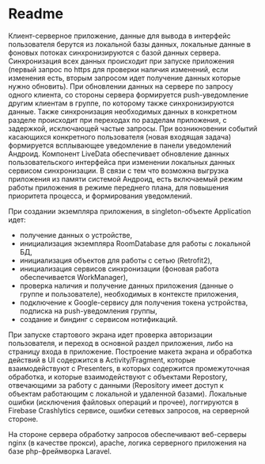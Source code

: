 # Readme

Клиент-серверное приложение, данные для вывода в интерфейс пользователя берутся из локальной базы данных, 
локальные данные в фоновых потоках синхронизируются с базой данных сервера. Синхронизация всех данных происходит при запуске приложения 
(первый запрос по https для проверки наличия изменений, если изменения есть, вторым запросом идет получение данных которые нужно обновить).
При обновлении данных на сервере по запросу одного клиента, со стороны сервера формируется push-уведомление другим клиентам в группе, 
по которому также синхронизируются данные. 
Также синхронизация необходимых данных в конкретном разделе происходит при переходах по разделам приложения, с задержкой, исключающей частые запросы. 
При возникновении событий касающихся конкретного пользователя (новая входящая задача) формируется всплывающее уведомление в панели уведомлений Андроид.
Компонент LiveData обеспечивает обновление данных пользовательского интерфейса при изменении локальных данных сервисом синхронизации. 
В связи с тем что возможна выгрузка приложения из памяти системой Андроид, есть включаемый режим работы приложения в режиме переднего плана, для повышения приоритета 
процесса, и формирования уведомлений. 

  При создании экземпляра приложения, в singleton-объекте Application идет:
- получение данных о устройстве, 
- инициализация экземпляра RoomDatabase для работы с локальной БД,
- инициализация объектов для работы с сетью (Retrofit2), 
- инициализация сервисов синхронизации (фоновая работа обеспечивается WorkManager), 
- проверка наличия и получение данных приложения (данные о группе и пользователе), необходимых в контексте приложения, 
- подключение к Google-сервису для получения токена устройства, подписка на push-уведомления группы,
- создание и биндинг с сервисом нотификаций.

При запуске стартового экрана идет проверка авторизации пользователя, и переход в основной раздел приложения, либо на страницу входа в приложение.
Построение макета экрана и обработка действий в UI содержится в Activity/Fragment, которые взаимодействуют с Presenters, в которых содержится промежуточная обработка,
и которые взаимодействуют с объектами Repostory, отвечающими за работу с данными (Repository имеет доступ к объектам работающим с локальной и удаленной базами). 
Локальные ошибки (исключения файловых операций и прочее), логгируются в Firebase Crashlytics сервисе, ошибки сетевых запросов, на серверной стороне.

На стороне сервера обработку запросов обеспечивают веб-серверы nginx (в качестве прокси), apache, логика серверного приложения на базе php-фреймворка Laravel.
